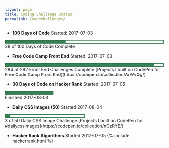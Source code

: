 ```yaml
---
layout: page
title: Coding Challenge Status
permalink: /codechallenges/
---
```



+ **100 Days of Code**
Started: 2017-07-03
<div style = "width: 100%; height: 8px; border: 2px; border-style: solid; border-color: #3a7f57;">
  <div style = "width: 38%; height: 8px; background-color: #3a7f57;">
  </div>
</div>
38 of 100 Days of Code Complete

+ **Free Code Camp Front End**
Started: 2017-07-03
<div style = "width: 100%; height: 8px; border: 2px; border-style: solid; border-color: #3a7f57;">
  <div style = "width: 94%; height: 8px; background-color: #3a7f57;">
  </div>
</div>
284 of 292 Front End Challenges Complete
[Projects I built on CodePen for Free Code Camp Front End](https://codepen.io/collection/ArWvQg/)

+ **30 Days of Code on Hacker Rank**
Started: 2017-07-05
<div style = "width: 30%; height: 8px; border: 2px; border-style: solid; border-color: #3a7f57;">
  <div style = "width: 100%; height: 8px; background-color: #3a7f57;">
  </div>   
</div>
Finished 2017-08-03


+ **Daily CSS Images (50)**
Started 2017-08-04    
<div style = "width: 50%; height: 8px; border: 2px; border-style: solid; border-color: #3a7f57;">
  <div style = "width: 6%; height: 8px; background-color: #3a7f57;">
  </div>   
</div>
3 of 50 Daily CSS Image Challenge
[Projects I built on CodePen for #dailycssimages](https://codepen.io/collection/nGzRYE/)

    
+ **Hacker Rank Algorithms**
Started 2017-07-05
{% include hackerrank.html %}